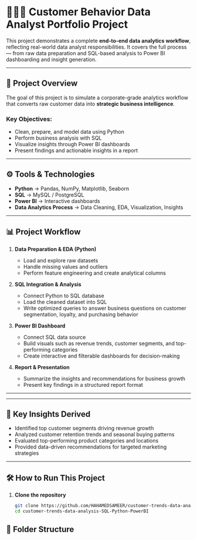# 👨🏻‍💻 Customer Behavior Data Analyst Portfolio Project

This project demonstrates a complete **end-to-end data analytics workflow**, reflecting real-world data analyst responsibilities. It covers the full process — from raw data preparation and SQL-based analysis to Power BI dashboarding and insight generation.

---

## 📌 Project Overview

The goal of this project is to simulate a corporate-grade analytics workflow that converts raw customer data into **strategic business intelligence**.

### Key Objectives:
- Clean, prepare, and model data using Python  
- Perform business analysis with SQL  
- Visualize insights through Power BI dashboards  
- Present findings and actionable insights in a report

---

## ⚙️ Tools & Technologies

- **Python** → Pandas, NumPy, Matplotlib, Seaborn  
- **SQL** → MySQL / PostgreSQL  
- **Power BI** → Interactive dashboards  
- **Data Analytics Process** → Data Cleaning, EDA, Visualization, Insights  

---

## 📊 Project Workflow

1. **Data Preparation & EDA (Python)**
   - Load and explore raw datasets  
   - Handle missing values and outliers  
   - Perform feature engineering and create analytical columns  

2. **SQL Integration & Analysis**
   - Connect Python to SQL database  
   - Load the cleaned dataset into SQL  
   - Write optimized queries to answer business questions on customer segmentation, loyalty, and purchasing behavior  

3. **Power BI Dashboard**
   - Connect SQL data source  
   - Build visuals such as revenue trends, customer segments, and top-performing categories  
   - Create interactive and filterable dashboards for decision-making  

4. **Report & Presentation**
   - Summarize the insights and recommendations for business growth  
   - Present key findings in a structured report format  

---


---

## 🧠 Key Insights Derived

- Identified top customer segments driving revenue growth  
- Analyzed customer retention trends and seasonal buying patterns  
- Evaluated top-performing product categories and locations  
- Provided data-driven recommendations for targeted marketing strategies  

---

## 🛠️ How to Run This Project

1. **Clone the repository**
   ```bash
   git clone https://github.com/HAHAMEDSAMEER/customer-trends-data-analysis-SQL-Python-PowerBI.git
   cd customer-trends-data-analysis-SQL-Python-PowerBI


## 🧩 Folder Structure

